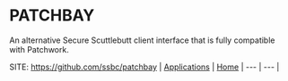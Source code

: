 # PATCHBAY

 An alternative Secure Scuttlebutt client interface
 that is fully compatible with Patchwork.

 SITE: https://github.com/ssbc/patchbay
 | [Applications](https://portable-linux-apps.github.io/apps.html) | [Home](https://portable-linux-apps.github.io)
 | --- | --- |

